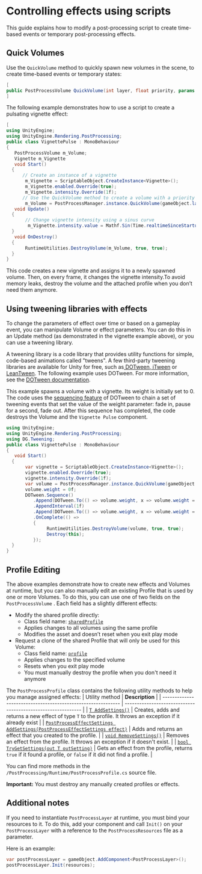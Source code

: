 # Controlling effects using scripts

This guide explains how to modify a post-processing script to create time-based events or temporary post-processing effects.

## Quick Volumes

Use the `QuickVolume` method to quickly spawn new volumes in the scene, to create time-based events or temporary states:

```csharp
[
public PostProcessVolume QuickVolume(int layer, float priority, params PostProcessEffectSettings[] settings)
]
```
The following example demonstrates how to use a script to create a pulsating vignette effect:

```csharp
[
using UnityEngine;
using UnityEngine.Rendering.PostProcessing;
public class VignettePulse : MonoBehaviour
{
   PostProcessVolume m_Volume;
   Vignette m_Vignette
   void Start()
  {
      // Create an instance of a vignette
       m_Vignette = ScriptableObject.CreateInstance<Vignette>();
       m_Vignette.enabled.Override(true);
       m_Vignette.intensity.Override(1f);
      // Use the QuickVolume method to create a volume with a priority of 100, and assign the vignette to this volume
       m_Volume = PostProcessManager.instance.QuickVolume(gameObject.layer, 100f, m_Vignette);
   void Update()
  {
       // Change vignette intensity using a sinus curve
        m_Vignette.intensity.value = Mathf.Sin(Time.realtimeSinceStartup);
  }
   void OnDestroy()
  {
       RuntimeUtilities.DestroyVolume(m_Volume, true, true);
  }
}
```

This code creates a new vignette and assigns it to a newly spawned volume. Then, on every frame, it changes the vignette intensity.To avoid memory leaks, destroy the volume and the attached profile when you don’t need them anymore.

## Using tweening libraries with effects

To change the parameters of effect over time or based on a gameplay event, you can manipulate Volume or effect parameters. You can do this in an Update method (as demonstrated in the vignette example above), or you can use a tweening library.

A tweening library is a code library that provides utility functions for simple, code-based animations called "tweens". A few third-party tweening libraries are available for Unity for free, such as[ DOTween](http://dotween.demigiant.com/),[ iTween](http://www.pixelplacement.com/itween/index.php) or[ LeanTween](https://github.com/dentedpixel/LeanTween). The following example uses DOTween. For more information, see the [DOTween documentation](http://dotween.demigiant.com/documentation.php).

This example spawns a volume with a vignette. Its weight is initially set to 0. The code uses the [sequencing feature](http://dotween.demigiant.com/documentation.php#creatingSequence) of DOTween to chain a set of tweening events that set the value of the weight parameter: fade in, pause for a second, fade out. After this sequence has completed, the code destroys the Volume and the `Vignette Pulse` component.

```csharp
using UnityEngine;
using UnityEngine.Rendering.PostProcessing;
using DG.Tweening;
public class VignettePulse : MonoBehaviour
{
   void Start()
  {
       var vignette = ScriptableObject.CreateInstance<Vignette>();
       vignette.enabled.Override(true);
       vignette.intensity.Override(1f);
       var volume = PostProcessManager.instance.QuickVolume(gameObject.layer, 100f, vignette);
       volume.weight = 0f;
       DOTween.Sequence()
          .Append(DOTween.To(() => volume.weight, x => volume.weight = x, 1f, 1f))
          .AppendInterval(1f)
          .Append(DOTween.To(() => volume.weight, x => volume.weight = x, 0f, 1f))
          .OnComplete(() =>
          {
               RuntimeUtilities.DestroyVolume(volume, true, true);
               Destroy(this);
          });
  }
}
```

## Profile Editing

The above examples demonstrate how to create new effects and Volumes at runtime, but you can also manually edit an existing Profile that is used by one or more Volumes. To do this, you can use one of two fields on the `PostProcessVolume` . Each field has a slightly different effects:

- Modify the shared profile directly:
  - Class field name: [`sharedProfile`](...api/UnityEngine.Rendering.PostProcessing.PostProcessVolume.html#UnityEngine_Rendering_PostProcessing_PostProcessVolume_sharedProfile.html)
  - Applies changes to all volumes using the same profile
  - Modifies the asset and doesn’t reset when you exit play mode
- Request a clone of the shared Profile that will only be used for this Volume:
  - Class field name: [`profile`](...api/UnityEngine.Rendering.PostProcessing.PostProcessVolume.html#UnityEngine_Rendering_PostProcessing_PostProcessVolume_profile.html)
  - Applies changes to the specified volume
  - Resets when you exit play mode
  - You must manually destroy the profile when you don't need it anymore

The `PostProcessProfile` class contains the following utility methods to help you manage assigned effects:
| Utility method                                               | **Description**                                              |
| ------------------------------------------------------------ | ------------------------------------------------------------ |
| [`T AddSettings()`](...api/UnityEngine.Rendering.PostProcessing.PostProcessProfile.html#UnityEngine_Rendering_PostProcessing_PostProcessProfile_AddSettings__1) | Creates, adds and returns a new effect of type `T` to the profile. It throws an exception if it already exist |
| [`PostProcessEffectSettings AddSettings(PostProcessEffectSettings effect)`](api/UnityEngine.Rendering.PostProcessing.PostProcessProfile.html#UnityEngine_Rendering_PostProcessing_PostProcessProfile_AddSettings_UnityEngine_Rendering_PostProcessing_PostProcessEffectSettings_) | Adds and returns an effect that you created to the profile.  |
| [`void RemoveSettings()`](api/UnityEngine.Rendering.PostProcessing.PostProcessProfile.html#UnityEngine_Rendering_PostProcessing_PostProcessProfile_RemoveSettings__1) | Removes an effect from the profile. It throws an exception if it doesn't exist. |
| [`bool TryGetSettings(out T outSetting)`](...api/UnityEngine.Rendering.PostProcessing.PostProcessProfile.html#UnityEngine_Rendering_PostProcessing_PostProcessProfile_TryGetSettings__1___0__) | Gets an effect from the profile, returns `true` if it found a profile, or `false` if it did not find a profile. |

You can find more methods in the `/PostProcessing/Runtime/PostProcessProfile.cs` source file.

**Important:** You must destroy any manually created profiles or effects.

## Additional notes

If you need to instantiate `PostProcessLayer` at runtime, you must bind your resources to it. To do this, add your component and call `Init()` on your `PostProcessLayer` with a reference to the `PostProcessResources` file as a parameter.

Here is an example:

```csharp
var postProcessLayer = gameObject.AddComponent<PostProcessLayer>();
postProcessLayer.Init(resources);
```

